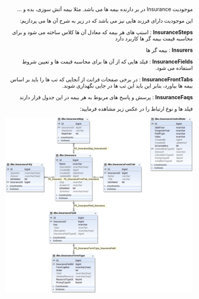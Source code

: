 <div align="right" dir="rtl">

موجودیت Insurance در بر دارنده بیمه ها می باشد. مثلا بیمه آتش سوزی، بده و ...

این موجودیت دارای فرزند هایی نیز می باشد که در زیر به شرح آن ها می پردازیم:

**InsuranceSteps** : استپ های هر بیمه که معادل آن ها کلاس ساخته می شود و برای محاسبه قیمت بیمه گر ها کاربرد دارد

**Insurers** : بیمه گر ها

**InsuranceFields** : فیلد هایی که از آن ها برای محاسبه قیمت ها و تعیین شروط استفاده می شود.

**InsuranceFrontTabs** : در برخی صفحات فرانت از آنجایی که تب ها را باید بر اساس بیمه ها بیاورد، بنابر این باید این تب ها در جایی نگهداری شوند.

**InsuranceFaqs** : پرسش و پاسخ های مربوط به هر بیمه در این جدول قرار دارند

فیلد ها و نوع ارتباط را در عکس زیر مشاهده فرمایید:

![](Insurance.bmp )


</div>